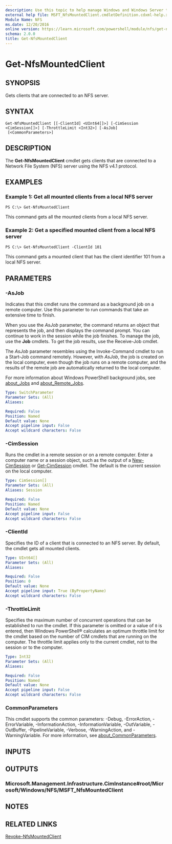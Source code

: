 ```yaml
---
description: Use this topic to help manage Windows and Windows Server technologies with Windows PowerShell.
external help file: MSFT_NfsMountedClient.cmdletDefinition.cdxml-help.xml
Module Name: NFS
ms.date: 12/20/2016
online version: https://learn.microsoft.com/powershell/module/nfs/get-nfsmountedclient?view=windowsserver2019-ps&wt.mc_id=ps-gethelp
schema: 2.0.0
title: Get-NfsMountedClient
---
```


# Get-NfsMountedClient

## SYNOPSIS
Gets clients that are connected to an NFS server.

## SYNTAX

```
Get-NfsMountedClient [[-ClientId] <UInt64[]>] [-CimSession <CimSession[]>] [-ThrottleLimit <Int32>] [-AsJob]
 [<CommonParameters>]
```

## DESCRIPTION
The **Get-NfsMountedClient** cmdlet gets clients that are connected to a Network File System (NFS) server using the NFS v4.1 protocol.

## EXAMPLES

### Example 1: Get all mounted clients from a local NFS server
```
PS C:\> Get-NfsMountedClient
```

This command gets all the mounted clients from a local NFS server.

### Example 2: Get a specified mounted client from a local NFS server
```
PS C:\> Get-NfsMountedClient -ClientId 101
```

This command gets a mounted client that has the client identifier 101 from a local NFS server.

## PARAMETERS

### -AsJob
Indicates that this cmdlet runs the command as a background job on a remote computer.
Use this parameter to run commands that take an extensive time to finish.

When you use the *AsJob* parameter, the command returns an object that represents the job, and then displays the command prompt.
You can continue to work in the session while the job finishes.
To manage the job, use the **Job** cmdlets.
To get the job results, use the Receive-Job cmdlet.

The *AsJob* parameter resembles using the Invoke-Command cmdlet to run a Start-Job command remotely.
However, with *AsJob*, the job is created on the local computer, even though the job runs on a remote computer, and the results of the remote job are automatically returned to the local computer.

For more information about Windows PowerShell background jobs, see [about_Jobs](https://go.microsoft.com/fwlink/?LinkID=113251) and [about_Remote_Jobs](https://go.microsoft.com/fwlink/?LinkID=135184).

```yaml
Type: SwitchParameter
Parameter Sets: (All)
Aliases: 

Required: False
Position: Named
Default value: None
Accept pipeline input: False
Accept wildcard characters: False
```

### -CimSession
Runs the cmdlet in a remote session or on a remote computer.
Enter a computer name or a session object, such as the output of a [New-CimSession](https://go.microsoft.com/fwlink/p/?LinkId=227967) or [Get-CimSession](https://go.microsoft.com/fwlink/p/?LinkId=227966) cmdlet.
The default is the current session on the local computer.

```yaml
Type: CimSession[]
Parameter Sets: (All)
Aliases: Session

Required: False
Position: Named
Default value: None
Accept pipeline input: False
Accept wildcard characters: False
```

### -ClientId
Specifies the ID of a client that is connected to an NFS server.
By default, the cmdlet gets all mounted clients.

```yaml
Type: UInt64[]
Parameter Sets: (All)
Aliases: 

Required: False
Position: 0
Default value: None
Accept pipeline input: True (ByPropertyName)
Accept wildcard characters: False
```

### -ThrottleLimit
Specifies the maximum number of concurrent operations that can be established to run the cmdlet.
If this parameter is omitted or a value of `0` is entered, then Windows PowerShell® calculates an optimum throttle limit for the cmdlet based on the number of CIM cmdlets that are running on the computer.
The throttle limit applies only to the current cmdlet, not to the session or to the computer.

```yaml
Type: Int32
Parameter Sets: (All)
Aliases: 

Required: False
Position: Named
Default value: None
Accept pipeline input: False
Accept wildcard characters: False
```

### CommonParameters
This cmdlet supports the common parameters: -Debug, -ErrorAction, -ErrorVariable, -InformationAction, -InformationVariable, -OutVariable, -OutBuffer, -PipelineVariable, -Verbose, -WarningAction, and -WarningVariable. For more information, see [about_CommonParameters](https://go.microsoft.com/fwlink/?LinkID=113216).

## INPUTS

## OUTPUTS

### Microsoft.Management.Infrastructure.CimInstance#root/Microsoft/Windows/NFS/MSFT_NfsMountedClient

## NOTES

## RELATED LINKS

[Revoke-NfsMountedClient](./Revoke-NfsMountedClient.md)

